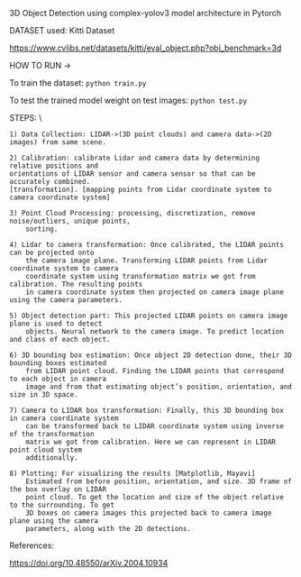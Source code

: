 3D Object Detection using complex-yolov3 model architecture in Pytorch

DATASET used:
Kitti Dataset

https://www.cvlibs.net/datasets/kitti/eval_object.php?obj_benchmark=3d



HOW TO RUN ->

To train the dataset:
`python train.py`

To test the trained model weight on test images:
`python test.py`

STEPS: \

    1) Data Collection: LIDAR->(3D point clouds) and camera data->(2D images) from same scene. 

    2) Calibration: calibrate Lidar and camera data by determining relative positions and 
    orientations of LIDAR sensor and camera sensor so that can be accurately combined. 
    [transformation]. [mapping points from Lidar coordinate system to camera coordinate system]

    3) Point Cloud Processing: processing, discretization, remove noise/outliers, unique points, 
        sorting. 

    4) Lidar to camera transformation: Once calibrated, the LIDAR points can be projected onto  
        the camera image plane. Transforming LIDAR points from Lidar coordinate system to camera 
        coordinate system using transformation matrix we got from calibration. The resulting points 
        in camera coordinate system then projected on camera image plane using the camera parameters. 

    5) Object detection part: This projected LIDAR points on camera image plane is used to detect 
        objects. Neural network to the camera image. To predict location and class of each object.

    6) 3D bounding box estimation: Once object 2D detection done, their 3D bounding boxes estimated 
        from LIDAR point cloud. Finding the LIDAR points that correspond to each object in camera 
        image and from that estimating object’s position, orientation, and size in 3D space.

    7) Camera to LIDAR box transformation: Finally, this 3D bounding box in camera coordinate system 
        can be transformed back to LIDAR coordinate system using inverse of the transformation 
        matrix we got from calibration. Here we can represent in LIDAR point cloud system 
        additionally.

    8) Plotting: For visualizing the results [Matplotlib, Mayavi]
        Estimated from before position, orientation, and size. 3D frame of the box overlay on LIDAR 
        point cloud. To get the location and size of the object relative to the surrounding. To get 
        3D boxes on camera images this projected back to camera image plane using the camera 
        parameters, along with the 2D detections. 

References:

https://doi.org/10.48550/arXiv.2004.10934
